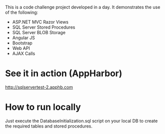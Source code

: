 This is a code challenge project developed in a day. It demonstrates the use of the following:
- ASP.NET MVC Razor Views
- SQL Server Stored Procedures
- SQL Server BLOB Storage
- Angular JS
- Bootstrap
- Web API
- AJAX Calls

# See it in action (AppHarbor)
http://sqlservertest-2.apphb.com

# How to run locally
Just execute the DatabaseInitialization.sql script on your local DB to create the required tables and stored procedures.